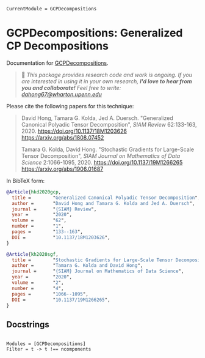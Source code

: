 ```@meta
CurrentModule = GCPDecompositions
```

# GCPDecompositions: Generalized CP Decompositions

Documentation for [GCPDecompositions](https://github.com/dahong67/GCPDecompositions.jl).

> 👋 *This package provides research code and work is ongoing.
> If you are interested in using it in your own research,
> **I'd love to hear from you and collaborate!**
> Feel free to write: dahong67@wharton.upenn.edu*

Please cite the following papers for this technique:

> David Hong, Tamara G. Kolda, Jed A. Duersch.
> "Generalized Canonical Polyadic Tensor Decomposition",
> *SIAM Review* 62:133-163, 2020.
> https://doi.org/10.1137/18M1203626
> https://arxiv.org/abs/1808.07452
>
> Tamara G. Kolda, David Hong.
> "Stochastic Gradients for Large-Scale Tensor Decomposition",
> *SIAM Journal on Mathematics of Data Science* 2:1066-1095, 2020.
> https://doi.org/10.1137/19M1266265
> https://arxiv.org/abs/1906.01687

In BibTeX form:
```bibtex
@Article{hkd2020gcp,
  title =        "Generalized Canonical Polyadic Tensor Decomposition",
  author =       "David Hong and Tamara G. Kolda and Jed A. Duersch",
  journal =      "{SIAM} Review",
  year =         "2020",
  volume =       "62",
  number =       "1",
  pages =        "133--163",
  DOI =          "10.1137/18M1203626",
}

@Article{kh2020sgf,
  title =        "Stochastic Gradients for Large-Scale Tensor Decomposition",
  author =       "Tamara G. Kolda and David Hong",
  journal =      "{SIAM} Journal on Mathematics of Data Science",
  year =         "2020",
  volume =       "2",
  number =       "4",
  pages =        "1066--1095",
  DOI =          "10.1137/19M1266265",
}
```

## Docstrings

```@index
```

```@autodocs
Modules = [GCPDecompositions]
Filter = t -> t !== ncomponents
```
